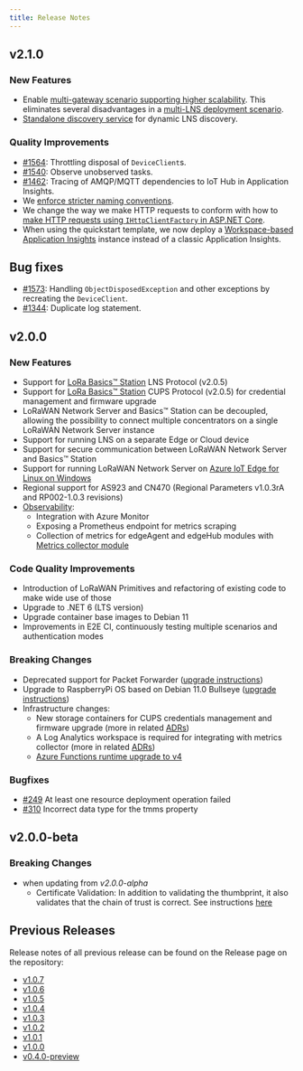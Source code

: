 ```yaml
---
title: Release Notes
---
```


## v2.1.0

### New Features

- Enable [multi-gateway scenario supporting higher scalability](./user-guide/scalability.md).
  This eliminates several disadvantages in a [multi-LNS deployment scenario](./user-guide/deployment-scenarios.md).
- [Standalone discovery service](./user-guide/lns-discovery.md) for dynamic LNS discovery.

### Quality Improvements

- [#1564](https://github.com/Azure/iotedge-lorawan-starterkit/issues/1564): Throttling disposal of `DeviceClient`s.
- [#1540](https://github.com/Azure/iotedge-lorawan-starterkit/issues/1540): Observe unobserved tasks.
- [#1462](https://github.com/Azure/iotedge-lorawan-starterkit/issues/1462): Tracing of AMQP/MQTT dependencies to IoT Hub in Application Insights.
- We [enforce stricter naming conventions](https://github.com/Azure/iotedge-lorawan-starterkit/pull/1485).
- We change the way we make HTTP requests to conform with how to [make HTTP requests using `IHttpClientFactory` in ASP.NET Core](https://docs.microsoft.com/en-us/aspnet/core/fundamentals/http-requests?view=aspnetcore-6.0).
- When using the quickstart template, we now deploy a [Workspace-based Application Insights](https://docs.microsoft.com/en-us/azure/azure-monitor/app/create-workspace-resource) instance instead of a classic Application Insights.

## Bug fixes

- [#1573](https://github.com/Azure/iotedge-lorawan-starterkit/issues/1573): Handling `ObjectDisposedException` and other exceptions by recreating the `DeviceClient`.
- [#1344](https://github.com/Azure/iotedge-lorawan-starterkit/issues/1344): Duplicate log statement.

## v2.0.0

### New Features

- Support for [LoRa Basics™ Station](https://github.com/lorabasics/basicstation)
LNS Protocol (v2.0.5)
- Support for [LoRa Basics™ Station](https://github.com/lorabasics/basicstation)
CUPS Protocol (v2.0.5) for credential management and firmware upgrade
- LoRaWAN Network Server and Basics™ Station can be decoupled, allowing the
possibility to connect multiple concentrators on a single LoRaWAN Network Server
instance
- Support for running LNS on a separate Edge or Cloud device
- Support for secure communication between LoRaWAN Network Server and Basics™
Station
- Support for running LoRaWAN Network Server on [Azure IoT Edge for Linux on
Windows](https://docs.microsoft.com/en-us/azure/iot-edge/iot-edge-for-linux-on-windows?view=iotedge-2018-06)
- Regional support for AS923 and CN470 (Regional Parameters v1.0.3rA and
RP002-1.0.3 revisions)
- [Observability](./user-guide/observability.md):
  - Integration with Azure Monitor
  - Exposing a Prometheus endpoint for metrics scraping
  - Collection of metrics for edgeAgent and edgeHub modules with [Metrics collector module](https://docs.microsoft.com/en-us/azure/iot-edge/how-to-collect-and-transport-metrics?view=iotedge-2020-11&tabs=iothub)

### Code Quality Improvements

- Introduction of LoRaWAN Primitives and refactoring of existing code to make
wide use of those
- Upgrade to .NET 6 (LTS version)
- Upgrade container base images to Debian 11
- Improvements in E2E CI, continuously testing multiple scenarios and
authentication modes

### Breaking Changes

- Deprecated support for Packet Forwarder ([upgrade instructions](user-guide/pkt-fwd-to-station.md))
- Upgrade to RaspberryPi OS based on Debian 11.0 Bullseye ([upgrade instructions](user-guide/upgrade.md#upgrading-to-raspberry-pi-os-bullseye))
- Infrastructure changes:
  - New storage containers for CUPS credentials management and firmware upgrade
  (more in related [ADRs](adr/008_cups_firmware_upgrade.md))
  - A Log Analytics workspace is required for integrating with metrics collector
  (more in related [ADRs](adr/005_observability.md))
  - [Azure Functions runtime upgrade to v4](user-guide/upgrade.md/#azure-functions)

### Bugfixes

- [#249](https://github.com/Azure/iotedge-lorawan-starterkit/issues/249)
At least one resource deployment operation failed
- [#310](https://github.com/Azure/iotedge-lorawan-starterkit/issues/310)
Incorrect data type for the tmms property

## v2.0.0-beta

### Breaking Changes

- when updating from *v2.0.0-alpha*
  - Certificate Validation: In addition to validating the thumbprint, it also
  validates that the chain of trust is correct. See instructions [here](user-guide/station-authentication-modes.md#changing-client-certificate-mode-in-lorawan-network-server-module-and-trusting-certificate-chain)

## Previous Releases

Release notes of all previous release can be found on the Release page on the repository:

- [v1.0.7](https://github.com/Azure/iotedge-lorawan-starterkit/releases/tag/v1.0.7)
- [v1.0.6](https://github.com/Azure/iotedge-lorawan-starterkit/releases/tag/v1.0.6)
- [v1.0.5](https://github.com/Azure/iotedge-lorawan-starterkit/releases/tag/v1.0.5)
- [v1.0.4](https://github.com/Azure/iotedge-lorawan-starterkit/releases/tag/v1.0.4)
- [v1.0.3](https://github.com/Azure/iotedge-lorawan-starterkit/releases/tag/v1.0.3)
- [v1.0.2](https://github.com/Azure/iotedge-lorawan-starterkit/releases/tag/v1.0.2)
- [v1.0.1](https://github.com/Azure/iotedge-lorawan-starterkit/releases/tag/v1.0.1)
- [v1.0.0](https://github.com/Azure/iotedge-lorawan-starterkit/releases/tag/v1.0.0)
- [v0.4.0-preview](https://github.com/Azure/iotedge-lorawan-starterkit/releases/tag/v0.4.0-preview)
